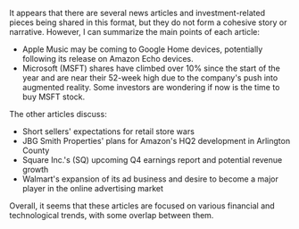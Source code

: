 It appears that there are several news articles and investment-related pieces being shared in this format, but they do not form a cohesive story or narrative. However, I can summarize the main points of each article:

* Apple Music may be coming to Google Home devices, potentially following its release on Amazon Echo devices.
* Microsoft (MSFT) shares have climbed over 10% since the start of the year and are near their 52-week high due to the company's push into augmented reality. Some investors are wondering if now is the time to buy MSFT stock.

The other articles discuss:

* Short sellers' expectations for retail store wars
* JBG Smith Properties' plans for Amazon's HQ2 development in Arlington County
* Square Inc.'s (SQ) upcoming Q4 earnings report and potential revenue growth
* Walmart's expansion of its ad business and desire to become a major player in the online advertising market

Overall, it seems that these articles are focused on various financial and technological trends, with some overlap between them.